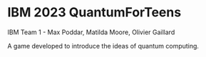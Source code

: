 # IBM 2023 QuantumForTeens

IBM Team 1 - Max Poddar, Matilda Moore, Olivier Gaillard

A game developed to introduce the ideas of quantum computing.

